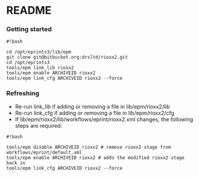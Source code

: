 # README #

### Getting started ###


```
#!bash

cd /opt/eprints3/lib/epm
git clone git@bitbucket.org:drsltd/rioxx2.git
cd /opt/eprints3
tools/epm link_lib rioxx2
tools/epm enable ARCHIVEID rioxx2 
tools/epm link_cfg ARCHIVEID rioxx2 --force
```


### Refreshing ###

* Re-run link_lib if adding or removing a file in lib/epm/rioxx2/lib
* Re-run link_cfg if adding or removing a file in lib/epm/rioxx2/cfg
* If lib/epm/rioxx2/lib/workflows/eprint/rioxx2.xml changes, the following steps are required:


```
#!bash

tools/epm disable ARCHIVEID rioxx2 # remove rioxx2 stage from workflows/eprint/default.xml
tools/epm enable ARCHIVEID rioxx2 # adds the modified rioxx2 stage back in
tools/epm link_cfg ARCHIVEID rioxx2 --force
```
